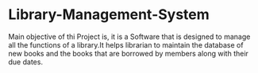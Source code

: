 # Library-Management-System
Main objective of thi Project is, it is a Software that is designed to manage all the functions of a library.It helps librarian to maintain the database of new books and the books that are borrowed by members along with their due dates.

